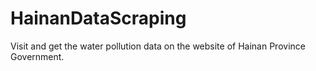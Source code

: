 # HainanDataScraping

Visit and get the water pollution data on the website of Hainan Province Government.

